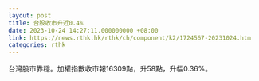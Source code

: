 ```yaml
---
layout: post
title: 台股收市升近0.4%
date: 2023-10-24 14:27:11.000000000 +08:00
link: https://news.rthk.hk/rthk/ch/component/k2/1724567-20231024.htm
categories: rthk
---
```


台灣股市靠穩。加權指數收市報16309點，升58點，升幅0.36%。
